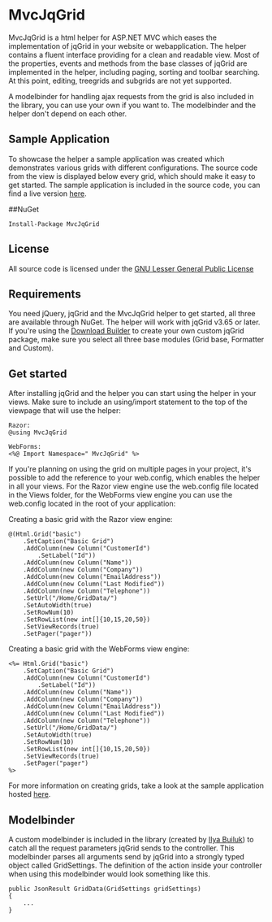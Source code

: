﻿# MvcJqGrid
MvcJqGrid is a html helper for ASP.NET MVC which eases the implementation of jqGrid in your website or webapplication.
The helper contains a fluent interface providing for a clean and readable view. Most of the properties, events and methods from the base classes of jqGrid are implemented in the helper, including paging, sorting and toolbar searching. At this point, editing, treegrids and subgrids are not yet supported.

A modelbinder for handling ajax requests from the grid is also included in the library, you can use your own if you want to. The modelbinder and the helper don't depend on each other.

## Sample Application
To showcase the helper a sample application was created which demonstrates various grids with different configurations. The source code from the view is displayed below every grid, which should make it easy to get started. The sample application is included in the source code, you can find a live version [here](http://playground.webpirates.nl/mvcjqgrid).

##NuGet

	Install-Package MvcJqGrid
	
## License
All source code is licensed under the [GNU Lesser General Public License](http://www.gnu.org/licenses/lgpl.html)

## Requirements
You need jQuery, jqGrid and the MvcJqGrid helper to get started, all three are available through NuGet. The helper will work with jqGrid v3.65 or later. If you're using the [Download Builder](http://www.trirand.com/blog/?page_id=6) to create your own custom jqGrid package, make sure you select all three base modules (Grid base, Formatter and Custom).

## Get started
After installing jqGrid and the helper you can start using the helper in your views. Make sure to include an using/import statement to the top of the viewpage that will use the helper:

	Razor:
	@using MvcJqGrid

	WebForms:
	<%@ Import Namespace=" MvcJqGrid" %>
	
If you're planning on using the grid on multiple pages in your project, it's possible to add the reference to your web.config, which enables the helper in all your views. For the Razor view engine use the web.config file located in the Views folder, for the WebForms view engine you can use the web.config located in the root of your application:

Creating a basic grid with the Razor view engine:

	@(Html.Grid("basic")
		.SetCaption("Basic Grid")
		.AddColumn(new Column("CustomerId")
			.SetLabel("Id"))
		.AddColumn(new Column("Name"))
		.AddColumn(new Column("Company"))
		.AddColumn(new Column("EmailAddress"))
		.AddColumn(new Column("Last Modified"))
		.AddColumn(new Column("Telephone"))
		.SetUrl("/Home/GridData/")
		.SetAutoWidth(true)
		.SetRowNum(10)
		.SetRowList(new int[]{10,15,20,50})
		.SetViewRecords(true)
		.SetPager("pager"))

Creating a basic grid with the WebForms view engine:

	<%= Html.Grid("basic")
		.SetCaption("Basic Grid")
		.AddColumn(new Column("CustomerId")
			.SetLabel("Id"))
		.AddColumn(new Column("Name"))
		.AddColumn(new Column("Company"))
		.AddColumn(new Column("EmailAddress"))
		.AddColumn(new Column("Last Modified"))
		.AddColumn(new Column("Telephone"))
		.SetUrl("/Home/GridData/")
		.SetAutoWidth(true)
		.SetRowNum(10)
		.SetRowList(new int[]{10,15,20,50})
		.SetViewRecords(true)
		.SetPager("pager")
    %>
	
For more information on creating grids, take a look at the sample application hosted [here](http://playground.webpirates.nl/mvcjqgrid).

## Modelbinder
A custom modelbinder is included in the library (created by [Ilya Builuk](http://www.codeproject.com/KB/aspnet/AspNetMVCandJqGrid.aspx)) to catch all the request parameters jqGrid sends to the controller. This modelbinder parses all arguments send by jqGrid into a strongly typed object called GridSettings. The definition of the action inside your controller when using this modelbinder would look something like this.

	public JsonResult GridData(GridSettings gridSettings)
	{
		...
	}
